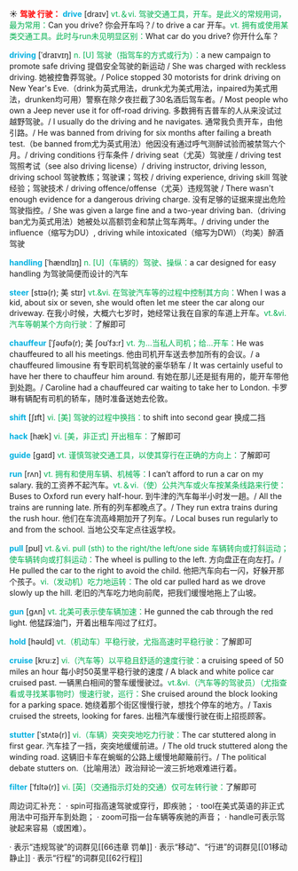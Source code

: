 ☀ <font color="red">**驾驶 行驶：**</font>
<font color="sky blue">**drive**</font> [draɪv] 
<font color="#00b050">vt.＆vi. 驾驶交通工具，开车。是此义的常规用词，最为常用：</font>Can you drive? 你会开车吗？/ to drive a car 开车。<font color="#00b050">vt. 拥有或使用某类交通工具。此时与run未见明显区别：</font>What car do you drive? 你开什么车？
           
<font color="sky blue">**driving**</font> [ˈdraɪvɪŋ]
<font color="#00b050">n. [U] 驾驶（指驾车的方式或行为）：</font>a new campaign to promote safe driving 提倡安全驾驶的新运动 / She was charged with reckless driving. 她被控鲁莽驾驶。/ Police stopped 30 motorists for drink driving on New Year's Eve.（drink为英式用法，drunk尤为美式用法，inpaired为美式用法，drunken均可用）警察在除夕夜拦截了30名酒后驾车者。/ Most people who own a Jeep never use it for off-road driving. 多数拥有吉普车的人从来没试过越野驾驶。/ I usually do the driving and he navigates. 通常我负责开车，由他引路。/ He was banned from driving for six months after failing a breath test.（be banned from尤为英式用法）他因没有通过呼气测醉试验而被禁驾六个月。/ driving conditions 行车条件 / driving seat（尤英）驾驶座 / driving test 驾照考试（see also driving license）/ driving instructor, driving lesson, driving school 驾驶教练；驾驶课；驾校 / driving experience, driving skill 驾驶经验；驾驶技术 / driving offence/offense（尤英）违规驾驶 / There wasn't enough evidence for a dangerous driving charge. 没有足够的证据来提出危险驾驶指控。/ She was given a large fine and a two-year driving ban.（driving ban尤为英式用法）她被处以高额罚金和禁止驾车两年。/ driving under the influence（缩写为DU）, driving while intoxicated（缩写为DWI）（均美）醉酒驾驶
           
<font color="sky blue">**handling**</font> [ˈhændlɪŋ]
<font color="#00b050">n. [U]（车辆的）驾驶、操纵：</font>a car designed for easy handling 为驾驶简便而设计的汽车
 
<font color="sky blue">**steer**</font> [stɪə(r); 美 stɪr]
<font color="#00b050">vt.&vi. 在驾驶汽车等的过程中控制其方向：</font>When I was a kid, about six or seven, she would often let me steer the car along our driveway. 在我小时候，大概六七岁时，她经常让我在自家的车道上开车。<font color="#00b050">vt.&vi. 汽车等朝某个方向行驶：</font>了解即可
                      
<font color="sky blue">**chauffeur**</font> [ˈʃəʊfə(r); 美 ʃoʊˈfɜ:r]
<font color="#00b050">vt. 为…当私人司机；给…开车：</font>He was chauffeured to all his meetings. 他由司机开车送去参加所有的会议。/ a chauffeured limousine 有专职司机驾驶的豪华轿车 / It was certainly useful to have her there to chauffeur him around. 有她在那儿还是挺有用的，能开车带他到处跑。/ Caroline had a chauffeured car waiting to take her to London. 卡罗琳有辆配有司机的轿车，随时准备送她去伦敦。

<font color="sky blue">**shift**</font> [ʃɪft]
<font color="#00b050">vi. [美] 驾驶的过程中换挡：</font>to shift into second gear 换成二挡       

<font color="sky blue">**hack**</font> [hæk]
<font color="#00b050">vi. [美，非正式] 开出租车：</font>了解即可

<font color="sky blue">**guide**</font> [ɡaɪd] 
<font color="#00b050">vt. 谨慎驾驶交通工具，以使其穿行在正确的方向上：</font>了解即可

<font color="sky blue">**run**</font> [rʌn] 
<font color="#00b050">vt. 拥有和使用车辆、机械等：</font>I can’t afford to run a car on my salary. 我的工资养不起汽车。<font color="#00b050">vt.＆vi.（使）公共汽车或火车按某条线路来行使：</font>Buses to Oxford run every half-hour. 到牛津的汽车每半小时发一趟。/ All the trains are running late. 所有的列车都晚点了。/ They run extra trains during the rush hour. 他们在车流高峰期加开了列车。/ Local buses run regularly to and from the school. 当地公交车定点往返学校。

<font color="sky blue">**pull**</font> [pʊl] 
<font color="#00b050">vt.＆vi. pull (sth) to the right/the left/one side 车辆转向或打斜运动；使车辆转向或打斜运动：</font>The wheel is pulling to the left. 方向盘正在向左打。/ He pulled the car to the right to avoid the child. 他把汽车向右一闪，好躲开那个孩子。<font color="#00b050">vi.（发动机）吃力地运转：</font>The old car pulled hard as we drove slowly up the hill. 老旧的汽车吃力地向前爬，把我们缓慢地拖上了山坡。

<font color="sky blue">**gun**</font> [ɡʌn] 
<font color="#00b050">vt. 北美可表示使车辆加速：</font>He gunned the cab through the red light. 他猛踩油门，开着出租车闯过了红灯。

<font color="sky blue">**hold**</font> [həʊld] 
<font color="#00b050">vt.（机动车）平稳行驶，尤指高速时平稳行驶：</font>了解即可
           
<font color="sky blue">**cruise**</font> [kru:z]
<font color="#00b050">vi.（汽车等）以平稳且舒适的速度行驶：</font>a cruising speed of 50 miles an hour 每小时50英里平稳行驶的速度 / A black and white police car cruised past. 一辆黑白相间的警车缓慢驶过。<font color="#00b050">vt.&vi.（汽车等的驾驶员）（尤指查看或寻找某事物时）慢速行驶，巡行：</font>She cruised around the block looking for a parking space. 她绕着那个街区慢慢行驶，想找个停车的地方。/ Taxis cruised the streets, looking for fares. 出租汽车缓慢行驶在街上招揽顾客。
               
<font color="sky blue">**stutter**</font> [ˈstʌtə(r)]
<font color="#00b050">vi.（车辆）突突突地吃力行驶：</font>The car stuttered along in first gear. 汽车挂了一挡，突突地缓缓前进。/ The old truck stuttered along the winding road. 这辆旧卡车在蜿蜒的公路上缓慢地颠簸前行。/ The political debate stutters on.（比喻用法）政治辩论一波三折地艰难进行着。

<font color="sky blue">**filter**</font> [ˈfɪltə(r)]
<font color="#00b050">vi. [英]（交通指示灯处的交通）仅可左转行驶：</font>了解即可

周边词汇补充：
· spin可指高速驾驶或穿行，即疾驰；
· tool在美式英语的非正式用法中可指开车到处跑；
· zoom可指一台车辆等疾驰的声音；
· handle可表示驾驶起来容易（或困难）。 

· 表示“违规驾驶”的词群见[[66违章 罚单]]
· 表示“移动”、“行进”的词群见[[01移动 静止]]
· 表示“行程”的词群见[[62行程]]
 